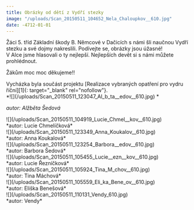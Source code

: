 ```yaml
---
title: Obrázky od dětí z Vydří stezky
image: "/uploads/Scan_20150511_104652_Nela_Chaloupkov__610.jpg"
date: -4712-01-01
---
```



<div>
<div class="margin" markdown="1">




<div>
<div class="wrapper-inner">
<div>
<div class="row-container">
<div class="container-fluid">
<div class="content-inner row-fluid">
<div class="span9">
<div class="page-item page-item__">
<div class="page-item page-item__">
<div class="item_fulltext">
Žáci 5. tříd Základní škody B. Němcové v Dačicích s námi šli naučnou
Vydří stezku a své dojmy nakreslili. Podívejte se, obrázky jsou úžasné!
</div>
</div>
</div>
</div>
</div>
</div>
</div>
</div>
</div>
</div>
V Alce jsme hlasovali o ty nejlepší. Nejlepších devět si s námi můžete
prohlédnout.

Žákům moc moc děkujeme!!

<div>
<div class="wrapper-inner">
<div>
<div class="row-container">
<div class="container-fluid">
<div class="content-inner row-fluid">
<div class="span9">
<div class="page-item page-item__">
<div class="page-item page-item__">
<div class="item_fulltext" markdown="1">
Vycházka byla součást projektu [Realizace vybraných opatření pro vydru
říční][1]{: target="_blank" rel="nofollow"}.

</div>
</div>
</div>
</div>
</div>
</div>
</div>
</div>
</div>
</div>
<div>
<div class="wrapper-inner">
<div>
<div class="row-container">
<div class="container-fluid">
<div class="content-inner row-fluid">
<div class="span9">
<div class="page-item page-item__">
<div class="page-item page-item__">
<div class="item_fulltext" markdown="1">
*![](/uploads/Scan_20150511_123047_Al_b_ta__edov__610.jpg)  
*

*autor: Alžběta Šedová*

</div>
</div>
</div>
</div>
</div>
</div>
</div>
</div>
</div>
</div>
![](/uploads/Scan_20150511_104919_Lucie_Chmel__kov__610.jpg)


</div>
</div>

<div class="margin">
<div>
<div class="wrapper-inner">
<div>
<div class="row-container">
<div class="container-fluid">
<div class="content-inner row-fluid">
<div class="span9">
<div class="page-item page-item__">
<div class="page-item page-item__">
<div class="item_fulltext">
<div>
*autor: Lucie Chmelíčková*
</div>
</div>
</div>
</div>
</div>
</div>
</div>
</div>
</div>
</div>
</div>

</div>

<div class="margin">
![](/uploads/Scan_20150511_123349_Anna_Koukalov__610.jpg)
</div>

<div class="margin">
<div>
<div class="wrapper-inner">
<div>
<div class="row-container">
<div class="container-fluid">
<div class="content-inner row-fluid">
<div class="span9">
<div class="page-item page-item__">
<div class="page-item page-item__">
<div class="item_fulltext">
<div>
<div>
*autor: Anna Koukalová*
</div>
</div>
</div>
</div>
</div>
</div>
</div>
</div>
</div>
</div>
</div>
</div>

</div>

<div class="margin">
![](/uploads/Scan_20150511_123254_Barbora__edov__610.jpg)
</div>

<div class="margin">
<div>
<div class="wrapper-inner">
<div>
<div class="row-container">
<div class="container-fluid">
<div class="content-inner row-fluid">
<div class="span9">
<div class="page-item page-item__">
<div class="page-item page-item__">
<div class="item_fulltext">
<div>
<div>
*autor: Barbora Šedová*
</div>
</div>
</div>
</div>
</div>
</div>
</div>
</div>
</div>
</div>
</div>
</div>

</div>

<div class="margin">
![](/uploads/Scan_20150511_105455_Lucie__ezn__kov__610.jpg)
</div>

<div class="margin">
<div>
<div class="wrapper-inner">
<div>
<div class="row-container">
<div class="container-fluid">
<div class="content-inner row-fluid">
<div class="span9">
<div class="page-item page-item__">
<div class="page-item page-item__">
<div class="item_fulltext">
<div>
<div>
*autor: Lucie Řezníčková*
</div>
</div>
</div>
</div>
</div>
</div>
</div>
</div>
</div>
</div>
</div>
</div>

</div>

<div class="margin">
![](/uploads/Scan_20150511_105924_Tina_M_chov__610.jpg)
</div>

<div class="margin">
<div>
<div class="wrapper-inner">
<div>
<div class="row-container">
<div class="container-fluid">
<div class="content-inner row-fluid">
<div class="span9">
<div class="page-item page-item__">
<div class="page-item page-item__">
<div class="item_fulltext">
<div>
<div>
*autor: Tina Máchová*
</div>
</div>
</div>
</div>
</div>
</div>
</div>
</div>
</div>
</div>
</div>
</div>

</div>

<div class="margin">
![](/uploads/Scan_20150511_105559_Eli_ka_Bene_ov__610.jpg)
</div>

<div class="margin">
<div>
<div class="wrapper-inner">
<div>
<div class="row-container">
<div class="container-fluid">
<div class="content-inner row-fluid">
<div class="span9">
<div class="page-item page-item__">
<div class="page-item page-item__">
<div class="item_fulltext">
<div>
<div>
*autor: Eliška Benešová*
</div>
</div>
</div>
</div>
</div>
</div>
</div>
</div>
</div>
</div>
</div>
</div>

</div>

<div class="margin">
![](/uploads/Scan_20150511_110131_Vendy_610.jpg)
</div>

<div class="margin">
<div>
<div class="wrapper-inner">
<div>
<div class="row-container">
<div class="container-fluid">
<div class="content-inner row-fluid">
<div class="span9">
<div class="page-item page-item__">
<div class="page-item page-item__">
<div class="item_fulltext">
<div>
<div>
*autor: Vendy*
</div>
</div>
</div>
</div>
</div>
</div>
</div>
</div>
</div>
</div>
</div>
</div>

</div>

  




[1]: http://www.vydryonline.cz/o-nas/projekt "Link: http://www.vydryonline.cz/o-nas/projekt"
